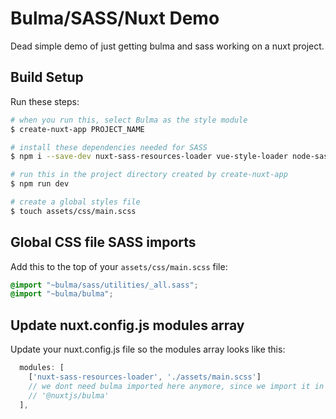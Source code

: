 # Bulma/SASS/Nuxt Demo

Dead simple demo of just getting bulma and sass working on a nuxt project.

## Build Setup

Run these steps:

```bash
# when you run this, select Bulma as the style module
$ create-nuxt-app PROJECT_NAME

# install these dependencies needed for SASS
$ npm i --save-dev nuxt-sass-resources-loader vue-style-loader node-sass sass-loader

# run this in the project directory created by create-nuxt-app
$ npm run dev

# create a global styles file
$ touch assets/css/main.scss
```

## Global CSS file SASS imports

Add this to the top of your `assets/css/main.scss` file:

```css
@import "~bulma/sass/utilities/_all.sass";
@import "~bulma/bulma";
```

## Update nuxt.config.js modules array

Update your nuxt.config.js file so the modules array looks like this:

```javascript
  modules: [
    ['nuxt-sass-resources-loader', './assets/main.scss']
    // we dont need bulma imported here anymore, since we import it in assets/css/main.scss
    // '@nuxtjs/bulma'
  ],
```
